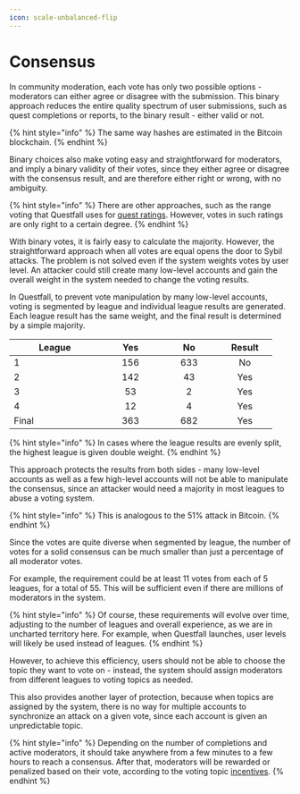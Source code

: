 ```yaml
---
icon: scale-unbalanced-flip
---
```


# Consensus

In community moderation, each vote has only two possible options - moderators can either agree or disagree with the submission. This binary approach reduces the entire quality spectrum of user submissions, such as quest completions or reports, to the binary result - either valid or not.

{% hint style="info" %}
The same way hashes are estimated in the Bitcoin blockchain.
{% endhint %}

Binary choices also make voting easy and straightforward for moderators, and imply a binary validity of their votes, since they either agree or disagree with the consensus result, and are therefore either right or wrong, with no ambiguity.

{% hint style="info" %}
There are other approaches, such as the range voting that Questfall uses for [quest ratings](../creation/karma.md). However, votes in such ratings are only right to a certain degree.
{% endhint %}

With binary votes, it is fairly easy to calculate the majority. However, the straightforward approach when all votes are equal opens the door to Sybil attacks. The problem is not solved even if the system weights votes by user level. An attacker could still create many low-level accounts and gain the overall weight in the system needed to change the voting results.

In Questfall, to prevent vote manipulation by many low-level accounts, voting is segmented by league and individual league results are generated. Each league result has the same weight, and the final result is determined by a simple majority.

<table><thead><tr><th width="147">League</th><th width="92" align="center">Yes</th><th width="86" align="center">No</th><th width="82" align="center">Result</th></tr></thead><tbody><tr><td>1</td><td align="center">156</td><td align="center">633</td><td align="center">No</td></tr><tr><td>2</td><td align="center">142</td><td align="center">43</td><td align="center">Yes</td></tr><tr><td>3</td><td align="center">53</td><td align="center">2</td><td align="center">Yes</td></tr><tr><td>4</td><td align="center">12</td><td align="center">4</td><td align="center">Yes</td></tr><tr><td>Final</td><td align="center">363</td><td align="center">682</td><td align="center">Yes</td></tr></tbody></table>

{% hint style="info" %}
In cases where the league results are evenly split, the highest league is given double weight.
{% endhint %}

This approach protects the results from both sides - many low-level accounts as well as a few high-level accounts will not be able to manipulate the consensus, since an attacker would need a majority in most leagues to abuse a voting system.&#x20;

{% hint style="info" %}
This is analogous to the 51% attack in Bitcoin.
{% endhint %}

Since the votes are quite diverse when segmented by league, the number of votes for a solid consensus can be much smaller than just a percentage of all moderator votes.&#x20;

For example, the requirement could be at least 11 votes from each of 5 leagues, for a total of 55. This will be sufficient even if there are millions of moderators in the system.

{% hint style="info" %}
Of course, these requirements will evolve over time, adjusting to the number of leagues and overall experience, as we are in uncharted territory here. For example, when Questfall launches, user levels will likely be used instead of leagues.
{% endhint %}

However, to achieve this efficiency, users should not be able to choose the topic they want to vote on - instead, the system should assign moderators from different leagues to voting topics as needed.

This also provides another layer of protection, because when topics are assigned by the system, there is no way for multiple accounts to synchronize an attack on a given vote, since each account is given an unpredictable topic.

{% hint style="info" %}
Depending on the number of completions and active moderators, it should take anywhere from a few minutes to a few hours to reach a consensus. After that, moderators will be rewarded or penalized based on their vote, according to the voting topic [incentives](incentives.md).
{% endhint %}
